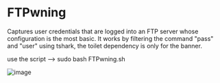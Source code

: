 # FTPwning
Captures user credentials that are logged into an FTP server whose configuration is the most basic. It works by filtering the command "pass" and "user" using tshark, the toilet dependency is only for the banner.

use the script -->  sudo bash FTPwning.sh

![image](https://user-images.githubusercontent.com/109216376/216805217-b5663883-d96b-4134-9468-6e59d12b6b91.png)


